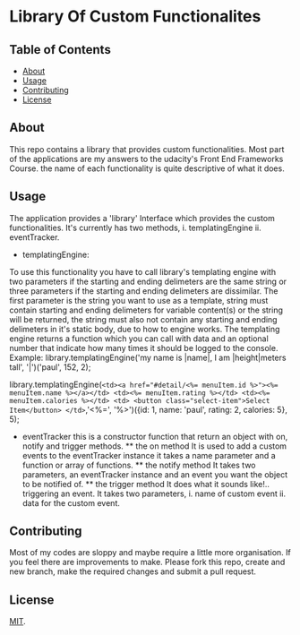 # Library Of Custom Functionalites

## Table of Contents

* [About](#About)
* [Usage](#Usage)
* [Contributing](#contributing)
* [License](#License)


## About

This repo contains a library that provides custom functionalities. Most part of the applications are my answers to the udacity's Front End Frameworks Course. the name of each functionality is quite descriptive of what it does.

## Usage 

The application provides a 'library' Interface which provides the custom functionalities. It's currently has two methods, i. templatingEngine ii. eventTracker.

* templatingEngine: 

 To use this functionality you have to call library's templating engine with two parameters if the starting and ending delimeters are the same string or three parameters if the starting and ending delimeters are dissimilar. The first parameter is the string you want to use as a template, string must contain starting and ending delimeters for variable content(s) or the string will be returned, the string must also not contain any starting and ending delimeters in it's static body, due to how to engine works. The templating engine returns a function which you can call with data and an optional number that indicate how many times it should be logged to the console.
 Example: library.templatingEngine('my name is |name|, I am |height|meters tall', '|')('paul', 152, 2); 

 library.templatingEngine(`<td><a href="#detail/<%= menuItem.id %>"><%= menuItem.name %></a></td>
    <td><%= menuItem.rating %></td>
    <td><%= menuItem.calories %></td>
    <td>
      <button class="select-item">Select Item</button>
    </td>`,'<%=', '%>')({id: 1, name: 'paul', rating: 2, calories: 5}, 5);

* eventTracker
 this is a constructor function that return an object with on, notify and trigger methods. 
  ** the on method
     It is used to add a custom events to the eventTracker instance
     it takes a name parameter and a function or array of functions.
  ** the notify method
     It takes two parameters, an eventTracker instance and an event you want the object to be notified of.
  ** the trigger method
     It does what it sounds like!.. triggering an event. It takes two parameters, i. name of custom event ii. data for the custom event.


## Contributing

Most of my codes are sloppy and maybe require a little more organisation. If you feel there are improvements to make. Please fork this repo, create and new branch, make the required changes and submit a pull request.


## License

[MIT](https://opensource.or/licenses/mit-license.php).

